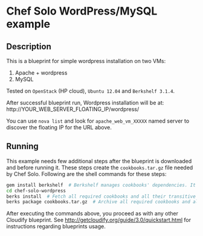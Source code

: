 Chef Solo WordPress/MySQL example
=================================

Description
-----------

This is a blueprint for simple wordpress installation on two VMs:

1. Apache + wordpress
2. MySQL

Tested on `OpenStack` (HP cloud), `Ubuntu 12.04` and `Berkshelf 3.1.4`.

After successful blueprint run, Wordpress installation will be at: http://YOUR_WEB_SERVER_FLOATING_IP/wordpress/

You can use `nova list` and look for `apache_web_vm_XXXXX` named server to discover the floating IP for the URL above.


Running
-------

This example needs few additional steps after the blueprint is downloaded and before running it. These steps create the `cookbooks.tar.gz` file needed by Chef Solo. Following are the shell commands for these steps:

```bash
gem install berkshelf  # Berkshelf manages cookbooks' dependencies. It processes `Berksfile`.
cd chef-solo-wordpress
berks install  # Fetch all required cookbooks and all their transitive dependencies.
berks package cookbooks.tar.gz  # Archive all required cookbooks and all their transitive dependencies.
```

After executing the commands above, you proceed as with any other Cloudify blueprint. See http://getcloudify.org/guide/3.0/quickstart.html for instructions regarding blueprints usage.


